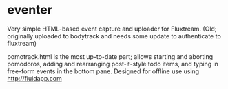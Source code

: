 eventer
=======

Very simple HTML-based event capture and uploader for Fluxtream.  (Old;  originally uploaded to bodytrack and needs some update to authenticate to fluxtream)

pomotrack.html is the most up-to-date part;  allows starting and aborting pomodoros, adding and rearranging post-it-style todo items, and typing in free-form events in the bottom pane.
Designed for offline use using http://fluidapp.com
